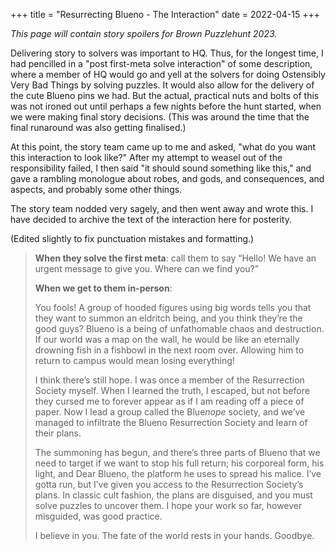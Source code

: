 +++
title = "Resurrecting Blueno - The Interaction"
date = 2022-04-15
+++

*This page will contain story spoilers for Brown Puzzlehunt 2023.*

Delivering story to solvers was important to HQ. Thus, for the longest time, I had pencilled in a "post first-meta solve interaction" of some description, where a member of HQ would go and yell at the solvers for doing Ostensibly Very Bad Things by solving puzzles. It would also allow for the delivery of the cute Blueno pins we had. But the actual, practical nuts and bolts of this was not ironed out until perhaps a few nights before the hunt started, when we were making final story decisions. (This was around the time that the final runaround was also getting finalised.) 

At this point, the story team came up to me and asked, "what do you want this interaction to look like?" After my attempt to weasel out of the responsibility failed, I then said "it should sound something like this," and gave a rambling monologue about robes, and gods, and consequences, and aspects, and probably some other things. 

The story team nodded very sagely, and then went away and wrote this. I have decided to archive the text of the interaction here for posterity.

(Edited slightly to fix punctuation mistakes and formatting.)

> **When they solve the first meta**: call them to say “Hello! We have an urgent message to give you. Where can we find you?”
>
> **When we get to them in-person**:
>
> You fools! A group of hooded figures using big words tells you that they want to summon an eldritch being, and you think they’re the good guys? Blueno is a being of unfathomable chaos and destruction. If our world was a map on the wall, he would be like an eternally drowning fish in a fishbowl in the next room over. Allowing him to return to campus would mean losing everything!
>
> I think there’s still hope. I was once a member of the Resurrection Society myself. When I learned the truth, I escaped, but not before they cursed me to forever appear as if I am reading off a piece of paper. Now I lead a group called the Blue*nope* society, and we’ve managed to infiltrate the Blueno Resurrection Society and learn of their plans.
>
> The summoning has begun, and there’s three parts of Blueno that we need to target if we want to stop his full return; his corporeal form, his light, and Dear Blueno, the platform he uses to spread his malice. I’ve gotta run, but I’ve given you access to the Resurrection Society’s plans. In classic cult fashion, the plans are disguised, and you must solve puzzles to uncover them. I hope your work so far, however misguided, was good practice.
>
> I believe in you. The fate of the world rests in your hands. Goodbye.
